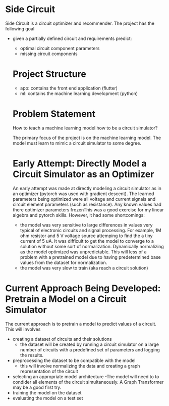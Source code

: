 # Side Circuit
Side Circuit is a circuit optimizer and recommender.  The project has the following goal 
- given a partially defined circuit and requirements predict:
  - optimal circuit component parameters
  - missing circuit components

  # Project Structure
  - app: contains the front end application (flutter)
  - ml: contains the machine learning development (python)

  # Problem Statement
  How to teach a machine learning model how to be a circuit simulator?

  The primary focus of the project is on the machine learning model.  The model must learn to mimic a circuit simulator to some degree.  
  
  # Early Attempt: Directly Model a Circuit Simulator as an Optimizer
  An early attempt was made at directly modeling a circuit simulator as in an optimizer (pytorch was used with gradient descent).  The learned parameters being optimized were all voltage and current signals and circuit element parameters (such as resistance).  Any known values had there optimizer parameters frozenThis was a good exercise for my linear algebra and pytorch skills.  However, it had some shortcomings:
   - the model was very sensitive to large differences in values very typical of electronic circuits and signal processing.  For example, 1M ohm resistor and 5 V voltage source attemping to find the a tiny current of 5 uA.  It was difficult to get the model to converge to a solution without some sort of normalization.  Dynamically normalizing as the model optimized was unpredictable.  This will less of a problem with a pretrained model due to having predetermined base values from the dataset for normalization.
   - the model was very slow to train (aka reach a circuit solution)

# Current Approach Being Developed: Pretrain a Model on a Circuit Simulator
The current approach is to pretrain a model to predict values of a circuit.  This will involves
- creating a dataset of circuits and their solutions
  - the dataset will be created by running a circuit simulator on a large number of circuits with a predefined set of parameters and logging the results.
- preprocessing the dataset to be compatible with the model
  - this will involve normalizing the data and creating a graph representation of the circuit
- selecting an appropriate model architecture
  -The model will need to to condider all elements of the circuit simultaneously.  A Graph Transformer may be a good first try.
- training the model on the dataset
- evaluating the model on a test set

